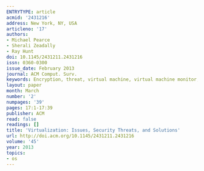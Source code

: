 ```yaml
---
ENTRYTYPE: article
acmid: '2431216'
address: New York, NY, USA
articleno: '17'
authors:
- Michael Pearce
- Sherali Zeadally
- Ray Hunt
doi: 10.1145/2431211.2431216
issn: 0360-0300
issue_date: February 2013
journal: ACM Comput. Surv.
keywords: Encryption, threat, virtual machine, virtual machine monitor, virtualization
layout: paper
month: March
number: '2'
numpages: '39'
pages: 17:1-17:39
publisher: ACM
read: false
readings: []
title: 'Virtualization: Issues, Security Threats, and Solutions'
url: http://doi.acm.org/10.1145/2431211.2431216
volume: '45'
year: 2013
topics:
- os
---
```

